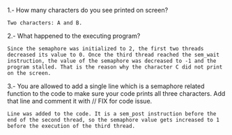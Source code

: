 
1.- How many characters do you see printed on screen?

	Two characters: A and B.

2.- What happened to the executing program?

	Since the semaphore was initialized to 2, the first two threads decreased its value to 0. Once the third thread reached the sem_wait instruction, the value of the semaphore was decreased to -1 and the program stalled. That is the reason why the character C did not print on the screen.
 
3.- You are allowed to add a single line which is a semaphore related function to the code to make sure your code prints all three characters. Add that line and comment it with // FIX for code issue.

	Line was added to the code. It is a sem_post instruction before the end of the second thread, so the semaphore value gets increased to 1 before the execution of the third thread.
